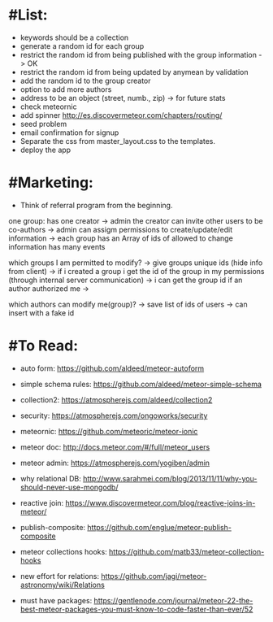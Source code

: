 #List:
======
* keywords should be a collection
* generate a random id for each group 
* restrict the random id from being published with the group information -> OK
* restrict the random id from being updated by anymean by validation
* add the random id to the group creator
* option to add more authors
* address to be an object (street, numb., zip) -> for future stats
* check meteornic
* add spinner http://es.discovermeteor.com/chapters/routing/
* seed problem
* email confirmation for signup
* Separate the css from master_layout.css to the templates.
* deploy the app


#Marketing:
========== 
* Think of referral program from the beginning.

one group:
has one creator -> admin 
the creator can invite other users to be co-authors -> admin can assigm permissions to create/update/edit information -> each group has an Array of ids of allowed to change information
has many events

which groups I am permitted to modify?
-> give groups unique ids (hide info from client)
-> if i created a group i get the id of the group in my permissions (through internal server communication)
-> i can get the group id if an author authorized me
-> 

which authors can modify me(group)?
-> save list of ids of users
-> can insert with a fake id 

#To Read:
=========
* auto form: https://github.com/aldeed/meteor-autoform
* simple schema rules: https://github.com/aldeed/meteor-simple-schema
* collection2: https://atmospherejs.com/aldeed/collection2
* security: https://atmospherejs.com/ongoworks/security
* meteornic: https://github.com/meteoric/meteor-ionic
* meteor doc: http://docs.meteor.com/#/full/meteor_users
* meteor admin: https://atmospherejs.com/yogiben/admin

* why relational DB: http://www.sarahmei.com/blog/2013/11/11/why-you-should-never-use-mongodb/
* reactive join: https://www.discovermeteor.com/blog/reactive-joins-in-meteor/
* publish-composite: https://github.com/englue/meteor-publish-composite
* meteor collections hooks: https://github.com/matb33/meteor-collection-hooks
* new effort for relations: https://github.com/jagi/meteor-astronomy/wiki/Relations
* must have packages: https://gentlenode.com/journal/meteor-22-the-best-meteor-packages-you-must-know-to-code-faster-than-ever/52



